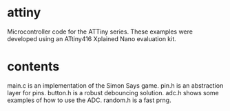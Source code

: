 # attiny
Microcontroller code for the ATTiny series. These examples were developed using an ATtiny416 Xplained Nano evaluation kit.

# contents
main.c is an implementation of the Simon Says game.
pin.h is an abstraction layer for pins.
button.h is a robust debouncing solution.
adc.h shows some examples of how to use the ADC.
random.h is a fast prng.

